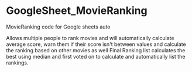# GoogleSheet_MovieRanking
MovieRanking code for Google sheets auto

Allows multiple people to rank movies and will automatically calculate average score, warn them if their score isn't between values and calculate the ranking based on other movies as well
Final Ranking list calculates the best using median and first voted on to calculate and automatically list the rankings. 
